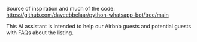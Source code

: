 Source of inspiration and much of the code: https://github.com/daveebbelaar/python-whatsapp-bot/tree/main

This AI assistant is intended to help our Airbnb guests and potential guests with FAQs about the listing.
